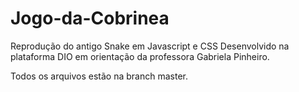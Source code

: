 # Jogo-da-Cobrinea
Reprodução do antigo Snake em Javascript e CSS
Desenvolvido na plataforma DIO em orientação da professora Gabriela Pinheiro. 

Todos os arquivos estão na branch master. 
